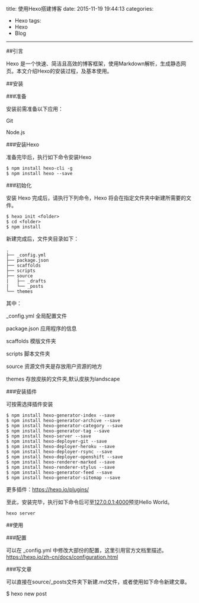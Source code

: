 title: 使用Hexo搭建博客
date: 2015-11-19 19:44:13
categories:
- Hexo
tags:
- Hexo
- Blog
---
##引言

Hexo 是一个快速、简洁且高效的博客框架，使用Markdown解析，生成静态网页。本文介绍Hexo的安装过程，及基本使用。

##安装

###准备

安装前需准备以下应用：

Git

Node.js

###安装Hexo

准备完毕后，执行如下命令安装Hexo

	$ npm install hexo-cli -g
	$ npm install hexo --save

###初始化

安装 Hexo 完成后，请执行下列命令，Hexo 将会在指定文件夹中新建所需要的文件。

	$ hexo init <folder>
	$ cd <folder>
	$ npm install

新建完成后，文件夹目录如下：

	.
	├── _config.yml
	├── package.json
	├── scaffolds
	├── scripts
	├── source
	|   ├── _drafts
	|   └── _posts
	└── themes

其中：

_config.yml 全局配置文件

package.json 应用程序的信息

scaffolds 模版文件夹

scripts 脚本文件夹

source 资源文件夹是存放用户资源的地方

themes 存放皮肤的文件夹,默认皮肤为landscape

###安装插件

可按需选择插件安装

	$ npm install hexo-generator-index --save
	$ npm install hexo-generator-archive --save
	$ npm install hexo-generator-category --save
	$ npm install hexo-generator-tag --save
	$ npm install hexo-server --save
	$ npm install hexo-deployer-git --save
	$ npm install hexo-deployer-heroku --save
	$ npm install hexo-deployer-rsync --save
	$ npm install hexo-deployer-openshift --save
	$ npm install hexo-renderer-marked --save
	$ npm install hexo-renderer-stylus --save
	$ npm install hexo-generator-feed --save
	$ npm install hexo-generator-sitemap --save

更多插件：https://hexo.io/plugins/

至此，安装完毕，执行如下命令后可至[127.0.0.1:4000](http://127.0.0.1:4000)预览Hello World。

	hexo server

##使用

###配置

可以在 _config.yml 中修改大部份的配置，这里引用官方文档里描述。
https://hexo.io/zh-cn/docs/configuration.html

###写文章

可以直接在source/_posts文件夹下新建.md文件，或者使用如下命令新建文章。

$ hexo new post <title>

使用命令生成的文章，会套用scaffolds下面的模板，模板中可以自定义参数。

	参数			描述				默认值
	layout		布局	
	title		标题	
	date		建立日期			文件建立日期
	updated		更新日期			文件更新日期
	comments	开启文章的评论功能	true
	tags		标签（不适用于分页）	
	categories	分类（不适用于分页）	
	permalink	覆盖文章网址	

文章使用Markdown书写，写完后

	hexo server

就可以本地预览了。

###部署到Github

Github为个人和项目提供了页面展示的功能，以个人为例，创建一个以

>username.github.io

为名称的公开仓库。当部署完毕后，便可以访问个人主页。

>http://username.github.io


Hexo提供了方便的部署功能，可以将生成的静态页面推到git仓库。在＿config.yml文件中配置如下信息。

	deploy:
	  type: git
	  repo: https://github.com/username/username.github.io.git
	  branch: master

同时记得安装[hexo-deployer-git](#安装插件)插件,就可以将静态页面推到github中了。

	hexo g #生成页面
	hexo d #部署
  


##参考
https://hexo.io/zh-cn/docs/

http://wsgzao.github.io/post/hexo-guide/

